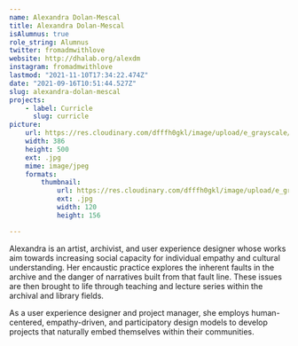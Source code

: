 ```yaml
---
name: Alexandra Dolan-Mescal
title: Alexandra Dolan-Mescal
isAlumnus: true
role_string: Alumnus
twitter: fromadmwithlove
website: http://dhalab.org/alexdm
instagram: fromadmwithlove
lastmod: "2021-11-10T17:34:22.474Z"
date: "2021-09-16T10:51:44.527Z"
slug: alexandra-dolan-mescal
projects:
    - label: Curricle
      slug: curricle
picture:
    url: https://res.cloudinary.com/dfffh0gkl/image/upload/e_grayscale/v1636565654/alexandra_1cf86d3e86.jpg
    width: 386
    height: 500
    ext: .jpg
    mime: image/jpeg
    formats:
        thumbnail:
            url: https://res.cloudinary.com/dfffh0gkl/image/upload/e_grayscale/v1636565655/thumbnail_alexandra_1cf86d3e86.jpg
            ext: .jpg
            width: 120
            height: 156

---
```

Alexandra is an artist, archivist, and user experience designer whose works
aim towards increasing social capacity for individual empathy and cultural understanding. Her encaustic practice explores the inherent faults in the archive and the danger of narratives built from that fault line. These issues are then brought to life through teaching and lecture series within the archival and library fields.

As a user experience designer and project manager, she employs human-centered, empathy-driven, and participatory design models to develop projects that naturally embed themselves within their communities.
